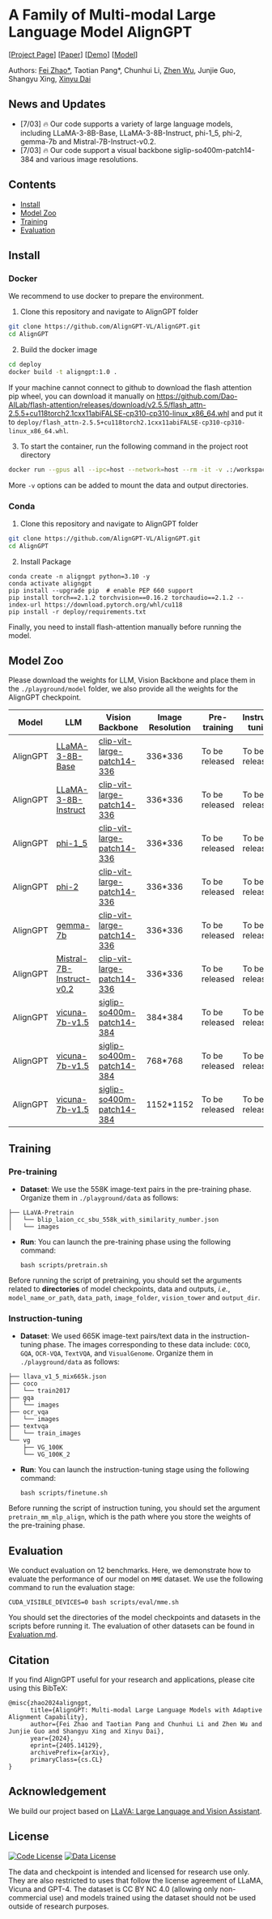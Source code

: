 
# A Family of Multi-modal Large Language Model AlignGPT

[[Project Page](https://aligngpt-vl.github.io/)] [[Paper](https://arxiv.org/abs/2405.14129)] [[Demo](http://47.116.173.89:7870/)] [[Model](https://huggingface.co/nlpzhaof)]


Authors: [Fei Zhao*](https://scholar.google.com/citations?user=V01xzWQAAAAJ&hl=zh-CN), Taotian Pang*, Chunhui Li, [Zhen Wu](https://scholar.google.com/citations?user=IoGlgtoAAAAJ&hl=zh-CN), Junjie Guo, Shangyu Xing, [Xinyu Dai](https://scholar.google.com/citations?user=zpWB1CgAAAAJ&hl=zh-CN)


<!-- ![architecture](./assert/architecture.png) -->

## News and Updates
- [7/03] 🔥 Our code supports a variety of large language models, including LLaMA-3-8B-Base, LLaMA-3-8B-Instruct, phi-1_5, phi-2, gemma-7b and Mistral-7B-Instruct-v0.2.
- [7/03] 🔥 Our code support a visual backbone siglip-so400m-patch14-384 and various image resolutions.

## Contents
- [Install](#install)
- [Model Zoo](#model-zoo)
- [Training](#training)
- [Evaluation](#evaluation)

## Install

### Docker

We recommend to use docker to prepare the environment.

1. Clone this repository and navigate to AlignGPT folder

```bash
git clone https://github.com/AlignGPT-VL/AlignGPT.git
cd AlignGPT
```

2. Build the docker image

```bash
cd deploy
docker build -t aligngpt:1.0 .
```

If your machine cannot connect to github to download the flash attention pip wheel, you can download it manually on https://github.com/Dao-AILab/flash-attention/releases/download/v2.5.5/flash_attn-2.5.5+cu118torch2.1cxx11abiFALSE-cp310-cp310-linux_x86_64.whl and put it to `deploy/flash_attn-2.5.5+cu118torch2.1cxx11abiFALSE-cp310-cp310-linux_x86_64.whl`.

3. To start the container, run the following command in the project root directory

```bash
docker run --gpus all --ipc=host --network=host --rm -it -v .:/workspace aligngpt:1.0
```

More `-v` options can be added to mount the data and output directories.

### Conda

1. Clone this repository and navigate to AlignGPT folder

```bash
git clone https://github.com/AlignGPT-VL/AlignGPT.git
cd AlignGPT
```

2. Install Package

```Shell
conda create -n aligngpt python=3.10 -y
conda activate aligngpt
pip install --upgrade pip  # enable PEP 660 support
pip install torch==2.1.2 torchvision==0.16.2 torchaudio==2.1.2 --index-url https://download.pytorch.org/whl/cu118
pip install -r deploy/requirements.txt
```

Finally, you need to install flash-attention manually before running the model.

## Model Zoo

Please download the weights for LLM, Vision Backbone and place them in the `./playground/model` folder, we also provide all the weights for the AlignGPT checkpoint.

| Model | LLM | Vision Backbone | Image Resolution| Pre-training | Instruct-tuning | 
|----------|----------|-----------|---|---|---|
| AlignGPT | [LLaMA-3-8B-Base](https://huggingface.co/meta-llama/Meta-Llama-3-8B) | [clip-vit-large-patch14-336](https://huggingface.co/openai/clip-vit-large-patch14-336) | 336*336 | To be released|To be released|
| AlignGPT | [LLaMA-3-8B-Instruct](https://huggingface.co/meta-llama/Meta-Llama-3-8B) | [clip-vit-large-patch14-336](https://huggingface.co/openai/clip-vit-large-patch14-336) | 336*336 | To be released| To be released |
| AlignGPT | [phi-1_5](https://huggingface.co/microsoft/phi-1_5/tree/main) | [clip-vit-large-patch14-336](https://huggingface.co/openai/clip-vit-large-patch14-336) | 336*336 | To be released|To be released|
| AlignGPT | [phi-2](https://huggingface.co/microsoft/phi-2/tree/main) | [clip-vit-large-patch14-336](https://huggingface.co/openai/clip-vit-large-patch14-336) | 336*336 | To be released|To be released|
| AlignGPT | [gemma-7b](https://huggingface.co/google/gemma-7b/tree/main) | [clip-vit-large-patch14-336](https://huggingface.co/openai/clip-vit-large-patch14-336) | 336*336 |To be released|To be released|
| AlignGPT | [Mistral-7B-Instruct-v0.2](https://huggingface.co/mistralai/Mistral-7B-Instruct-v0.2/tree/main) | [clip-vit-large-patch14-336](https://huggingface.co/openai/clip-vit-large-patch14-336) | 336*336 |To be released|To be released|
| AlignGPT | [vicuna-7b-v1.5](https://huggingface.co/lmsys/vicuna-7b-v1.5/tree/main) | [siglip-so400m-patch14-384](https://huggingface.co/google/siglip-so400m-patch14-384/tree/main) | 384*384 |To be released|To be released|
| AlignGPT | [vicuna-7b-v1.5](https://huggingface.co/lmsys/vicuna-7b-v1.5/tree/main) | [siglip-so400m-patch14-384](https://huggingface.co/google/siglip-so400m-patch14-384/tree/main) | 768*768 |To be released|To be released|
| AlignGPT | [vicuna-7b-v1.5](https://huggingface.co/lmsys/vicuna-7b-v1.5/tree/main) | [siglip-so400m-patch14-384](https://huggingface.co/google/siglip-so400m-patch14-384/tree/main) | 1152*1152 |To be released|To be released|


## Training

### Pre-training
* **Dataset**: We use the 558K image-text pairs in the pre-training phase. Organize them in `./playground/data` as follows:

```
├── LLaVA-Pretrain
│   └── blip_laion_cc_sbu_558k_with_similarity_number.json
│   └── images
```

* **Run**: You can launch the pre-training phase using the following command:
    ```
    bash scripts/pretrain.sh
    ```
Before running the script of pretraining, you should set the arguments related to **directories** of model checkpoints, data and outputs, *i.e.*, `model_name_or_path`, `data_path`, `image_folder`, `vision_tower` and `output_dir`.

### Instruction-tuning
* **Dataset**: We used 665K image-text pairs/text data in the instruction-tuning phase. The images corresponding to these data include: `COCO`, `GQA`, `OCR-VQA`, `TextVQA`, and `VisualGenome`. Organize them in `./playground/data` as follows:

```
├── llava_v1_5_mix665k.json
├── coco
│   └── train2017
├── gqa
│   └── images
├── ocr_vqa
│   └── images
├── textvqa
│   └── train_images
└── vg
    ├── VG_100K
    └── VG_100K_2
```

* **Run**: You can launch the instruction-tuning stage using the following command:
    ```
    bash scripts/finetune.sh
    ```
Before running the script of instruction tuning, you should set the argument `pretrain_mm_mlp_align`, which is the path where you store the weights of the pre-training phase.

## Evaluation

We conduct evaluation on 12 benchmarks. Here, we demonstrate how to evaluate the performance of our model on `MME` dataset. We use the following command to run the evaluation stage:
```
CUDA_VISIBLE_DEVICES=0 bash scripts/eval/mme.sh
```
You should set the directories of the model checkpoints and datasets in the scripts before running it. The evaluation of other datasets can be found in [Evaluation.md](docs/Evaluation.md).

## Citation
If you find AlignGPT useful for your research and applications, please cite using this BibTeX:
```
@misc{zhao2024aligngpt,
      title={AlignGPT: Multi-modal Large Language Models with Adaptive Alignment Capability}, 
      author={Fei Zhao and Taotian Pang and Chunhui Li and Zhen Wu and Junjie Guo and Shangyu Xing and Xinyu Dai},
      year={2024},
      eprint={2405.14129},
      archivePrefix={arXiv},
      primaryClass={cs.CL}
}
```

## Acknowledgement
We build our project based on [LLaVA: Large Language and Vision Assistant](https://github.com/haotian-liu/LLaVA).

## License

[![Code License](https://img.shields.io/badge/Code%20License-Apache_2.0-green.svg)](https://github.com/tatsu-lab/stanford_alpaca/blob/main/LICENSE)
[![Data License](https://img.shields.io/badge/Data%20License-CC%20By%20NC%204.0-red.svg)](https://github.com/tatsu-lab/stanford_alpaca/blob/main/DATA_LICENSE)

The data and checkpoint is intended and licensed for research use only. They are also restricted to uses that follow the license agreement of LLaMA, Vicuna and GPT-4. The dataset is CC BY NC 4.0 (allowing only non-commercial use) and models trained using the dataset should not be used outside of research purposes.
